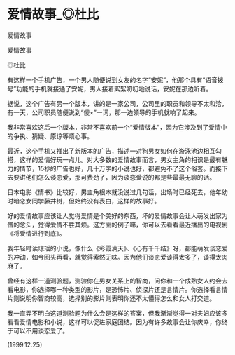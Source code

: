 # 爱情故事_◎杜比

爱情故事

爱情故事

◎杜比

有这样一个手机广告，一个男人随便说到女友的名字“安妮”，他那个具有“语音拨号”功能的手机就接通了安妮，男人接着絮絮叨叨地说话，安妮在那边听着。

据说，这个广告有另一个版本，讲的是一家公司，公司里的职员和领导不太和洽，有一天，公司职员随便说到“傻×”一词，那一边领导的手机就响了起来。

我非常喜欢这后一个版本，非常不喜欢前一个“爱情版本”，因为它涉及到了爱情中的争执、猜疑、原谅等烦心事。

最近，这个手机又推出了新版本的广告，描述一对狗男女如何在游泳池边相互勾搭，这样的爱情好玩一点儿。对大多数的爱情故事而言，男女主角的相识是最有魅力的情节，15秒的广告也好，几十万字的小说也好，都避免不了这个俗套。而接下去要讲他们怎么谈恋爱，那可费劲了，因为谈恋爱说的都是些最最无聊的话。

日本电影《情书》比较好，男主角根本就没说过几句话，出场时已经死去，他年幼时暗恋女同学藤井树，但始终没有表白，这样的故事好。

好的爱情故事应该让人觉得爱情是个美好的东西，坏的爱情故事会让人萌发出家为僧的念头，觉得爱情不胜其烦。这方面的例子嘛，你可以去看看最近播出的电视剧《将爱情进行到底》。

我年轻时读琼瑶的小说，像什么《彩霞满天》、《心有千千结》呀，都能萌发谈恋爱的冲动，如今回头再看，就觉得索然无味。因为他们谈恋爱谈得太多了，谈得太肉麻了。

曾经有这样一道测验题，测验你在男女关系上的智商，问你和一个成熟女人约会去看电影，你选择哪一种类型的影片，是恐怖片、侦探片还是言情片。你选择看言情片则说明你智商较高，选择别的影片则表明你还不太懂得怎么和女人打交道。

我一直弄不明白这道测验题为什么会是这样的答案，但我渐渐觉得一对夫妇应该多看看爱情电影和小说，这样可以促进家庭团结。因为有许多故事会让你庆幸，你终于可以不用谈恋爱了。

(1999.12.25)